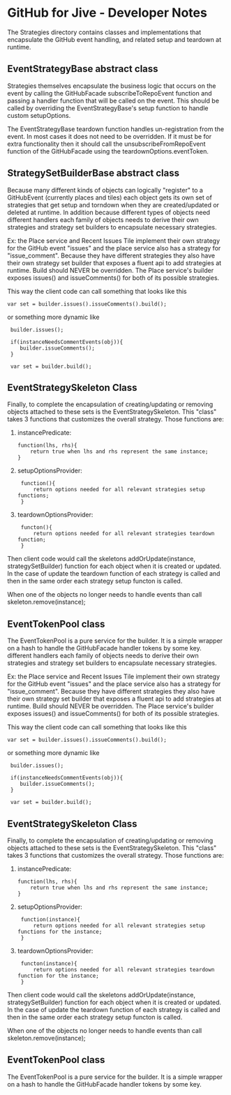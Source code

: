 GitHub for Jive - Developer Notes
=================================

The Strategies directory contains classes and implementations that encapsulate the GitHub event handling,
and related setup and teardown at runtime. 

EventStrategyBase abstract class
--------------------------------

Strategies themselves encapsulate the business logic that occurs on the event by calling the GitHubFacade
subscribeToRepoEvent function and passing a handler function that will be called on the event. This should
be called by overriding the EventStrategyBase's setup function to handle custom setupOptions.

The EventStrategyBase teardown function handles un-registration from the event. In most cases it does not 
need to be overridden. If it must be for extra functionality then it should call the unsubscribeFromRepoEvent
function of the GitHubFacade using the teardownOptions.eventToken.

StrategySetBuilderBase abstract class
-------------------------------------

Because many different kinds of objects can logically "register" to a GitHubEvent (currently places and tiles)
each object gets its own set of strategies that get setup and torndown when they are created/updated or deleted
at runtime. In addition because different types of objects need different handlers each family of objects needs 
to derive their own strategies and strategy set builders to encapsulate necessary strategies. 

Ex: the Place service and Recent Issues Tile implement their own strategy for the GitHub event "issues" and
the place service also has a strategy for "issue_comment".
Because they have different strategies they also have their own strategy set builder that exposes a fluent
api to add strategies at runtime. Build should NEVER be overridden. The Place service's builder exposes issues()
and issueComments() for both of its possible strategies.

This way the client code can call something that looks like this

    var set = builder.issues().issueComments().build();
 
 or something more dynamic like
 
     builder.issues();
 
     if(instanceNeedsCommentEvents(obj)){
        builder.issueComments();
     }
 
     var set = builder.build();
 
EventStrategySkeleton Class
----------------------------
 
 Finally, to complete the encapsulation of creating/updating or removing objects attached to these sets is the
 EventStrategySkeleton. This "class" takes 3 functions that customizes the overall strategy. Those functions
 are:
 

1.  instancePredicate: 

        function(lhs, rhs){
            return true when lhs and rhs represent the same instance;
        }

2. setupOptionsProvider: 
    
        function(){
            return options needed for all relevant strategies setup functions;
        }

3. teardownOptionsProvider: 

        functon(){
            return options needed for all relevant strategies teardown function;
        }

Then client code would call the skeletons addOrUpdate(instance, strategySetBuilder) function for each 
object when it is created or updated. In the case of update the teardown function of each strategy is called
and then in the same order each strategy setup functon is called.

When one of the objects no longer needs to handle events than call skeleton.remove(instance);

EventTokenPool class
--------------------

The EventTokenPool is a pure service for the builder. It is a simple wrapper on a hash to handle the
GitHubFacade handler tokens by some key. different handlers each family of objects needs 
to derive their own strategies and strategy set builders to encapsulate necessary strategies. 

Ex: the Place service and Recent Issues Tile implement their own strategy for the GitHub event "issues" and
the place service also has a strategy for "issue_comment".
Because they have different strategies they also have their own strategy set builder that exposes a fluent
api to add strategies at runtime. Build should NEVER be overridden. The Place service's builder exposes issues()
and issueComments() for both of its possible strategies.

This way the client code can call something that looks like this

    var set = builder.issues().issueComments().build();
 
 or something more dynamic like
 
     builder.issues();
 
     if(instanceNeedsCommentEvents(obj)){
        builder.issueComments();
     }
 
     var set = builder.build();
 
EventStrategySkeleton Class
----------------------------
 
 Finally, to complete the encapsulation of creating/updating or removing objects attached to these sets is the
 EventStrategySkeleton. This "class" takes 3 functions that customizes the overall strategy. Those functions
 are:
 

1.  instancePredicate: 

        function(lhs, rhs){
            return true when lhs and rhs represent the same instance;
        }

2. setupOptionsProvider: 
    
        function(instance){
            return options needed for all relevant strategies setup functions for the instance;
        }

3. teardownOptionsProvider: 

        functon(instance){
            return options needed for all relevant strategies teardown function for the instance;
        }

Then client code would call the skeletons addOrUpdate(instance, strategySetBuilder) function for each 
object when it is created or updated. In the case of update the teardown function of each strategy is called
and then in the same order each strategy setup functon is called.

When one of the objects no longer needs to handle events than call skeleton.remove(instance);

EventTokenPool class
--------------------

The EventTokenPool is a pure service for the builder. It is a simple wrapper on a hash to handle the
GitHubFacade handler tokens by some key.